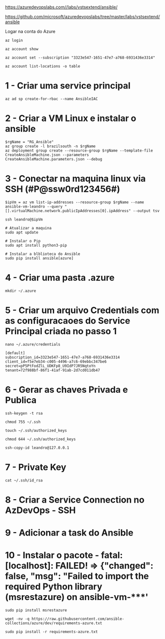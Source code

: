 ﻿https://azuredevopslabs.com//labs/vstsextend/ansible/

https://github.com/microsoft/azuredevopslabs/tree/master/labs/vstsextend/ansible


Logar na conta do Azure

```
az login

az account show

az account set --subscription "3323e547-1651-47e7-a768-6931436e3314"

az account list-locations -o table

```` 

# 1 - Criar uma service principal
```
az ad sp create-for-rbac --name AnsibleIAC
```

# 2 - Criar a VM Linux e instalar o ansible

```
$rgName = "RG_Ansible"
az group create -l brazilsouth -n $rgName
az deployment group create --resource-group $rgName --template-file CreateAnsibleMachine.json --parameters CreateAnsibleMachine.parameters.json --debug
```

# 3 - Conectar na maquina linux via SSH (#P@ssw0rd123456#)

```
$ipVm = az vm list-ip-addresses --resource-group $rgName --name ansible-vm-leandro --query "[].virtualMachine.network.publicIpAddresses[0].ipAddress" --output tsv

ssh leandro@$ipVm

# Atualizar a maquina
sudo apt update

# Instalar o Pip
sudo apt install python3-pip

# Instalar a blblioteca do Ansible
sudo pip install ansible[azure]
```

# 4 - Criar uma pasta .azure

```
mkdir ~/.azure
```

# 5 - Criar um arquivo Credentials com as configuracaoes do Service Principal criada no passo 1

```
nano ~/.azure/credentials

[default]
subscription_id=3323e547-1651-47e7-a768-6931436e3314
client_id=f5e7eb34-c005-4496-a7c6-69ebbc347be6
secret=pP5PtFodZlL_UDKFp8_U9IdP7JR5NqtoYn
tenant=72f988bf-86f1-41af-91ab-2d7cd011db47
```

# 6 - Gerar as chaves Privada e Publica

```
ssh-keygen -t rsa

chmod 755 ~/.ssh

touch ~/.ssh/authorized_keys

chmod 644 ~/.ssh/authorized_keys

ssh-copy-id leandro@127.0.0.1
```

# 7 - Private Key

```
cat ~/.ssh/id_rsa
```

# 8 - Criar a Service Connection no AzDevOps - SSH

# 9 - Adicionar a task do Ansible

# 10 - Instalar o pacote - fatal: [localhost]: FAILED! => {"changed": false, "msg": "Failed to import the required Python library (msrestazure) on ansible-vm-***'

```
sudo pip install msrestazure

wget -nv -q https://raw.githubusercontent.com/ansible-collections/azure/dev/requirements-azure.txt

sudo pip install -r requirements-azure.txt
```